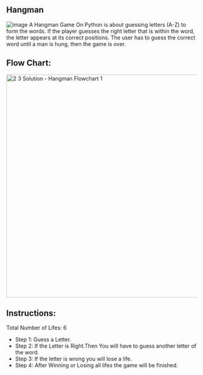 ## Hangman
![image](https://user-images.githubusercontent.com/57057146/126120538-db8dae0c-e4d0-45b1-9180-0b37c7a0821d.png)
A Hangman Game On Python is about guessing letters (A-Z) to form the words. If the player guesses the right letter that is within the word, the letter appears at its correct positions. The user has to guess the correct word until a man is hung, then the game is over.

## Flow Chart:

<img width="588" alt="2 3 Solution - Hangman Flowchart 1" src="https://user-images.githubusercontent.com/57057146/126119244-8edf67ec-d2c4-4c40-be1c-a57759523b3c.png">

## Instructions:

Total Number of Lifes: 6

- Step 1: Guess a Letter.
- Step 2: If the Letter is Right.Then You will have to guess another letter of the word.
- Step 3: If the letter is wrong you will lose a life.
- Step 4: After Winning or Losing all lifes the game will be finished.
